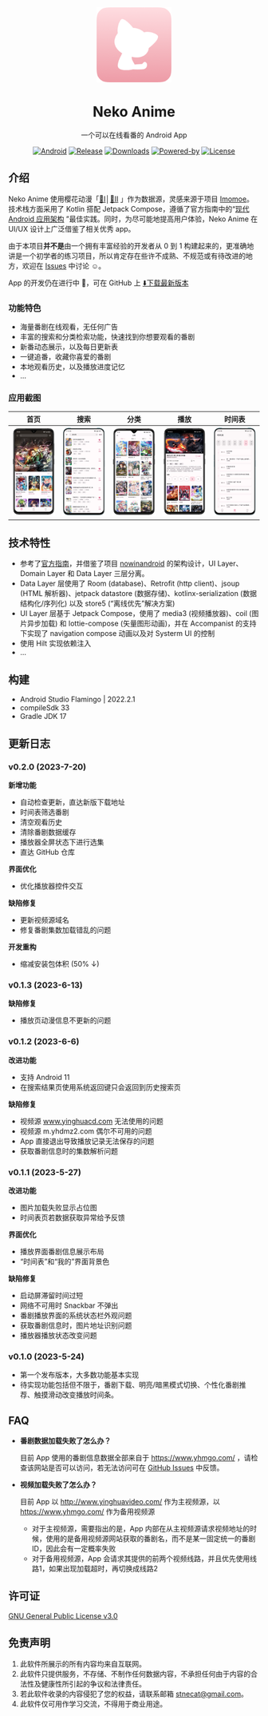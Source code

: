 <div align="center">

<img width="150px" src="./docs/images/app_icon.png" />

<h1>Neko Anime</h1>
<p>一个可以在线看番的 Android App</p>
<p>

[![Android](https://img.shields.io/badge/android-11+-green)](https://developer.android.com/about/versions/12)
[![Release](https://img.shields.io/github/v/release/xioneko/neko-anime)](https://github.com/xioneko/neko-anime/releases/latest)
[![Downloads](https://img.shields.io/github/downloads/xioneko/neko-anime/total)](https://github.com/xioneko/neko-anime/releases/)
[![Powered-by](https://img.shields.io/badge/powered%20by-%E6%A8%B1%E8%8A%B1%E5%8A%A8%E6%BC%AB-ea5c7b)](http://www.yinghuavideo.com/)
[![License](https://img.shields.io/badge/license-GPLv3-yellow)](https://www.gnu.org/licenses/gpl-3.0.html)

</p>
</div>

## 介绍
<p>

Neko Anime 使用樱花动漫「[🌸Ⅰ](http://www.yinghuavideo.com/)│[🌸Ⅱ](https://www.yhmgo.com/)
」作为数据源，灵感来源于项目 [Imomoe](https://github.com/androiddevnotesforks/Imomoe)。技术栈方面采用了
Kotlin 搭配 Jetpack
Compose，遵循了官方指南中的“[现代 Android 应用架构](https://developer.android.com/topic/architecture)
”最佳实践。同时，为尽可能地提高用户体验，Neko Anime 在 UI/UX 设计上广泛借鉴了相关优秀 app。

</p>

<p>

由于本项目**并不是**由一个拥有丰富经验的开发者从 0 到 1 构建起来的，更准确地讲是一个初学者的练习项目，所以肯定存在些许不成熟、不规范或有待改进的地方，欢迎在 [Issues](https://github.com/xioneko/neko-anime/issues) 中讨论 ☺️。

</p>

<p>

App 的开发仍在进行中 🚧，可在 GitHub 上 [⬇️下载最新版本](https://github.com/xioneko/neko-anime/releases)

</p>

### 功能特色

- 海量番剧在线观看，无任何广告
- 丰富的搜索和分类检索功能，快速找到你想要观看的番剧
- 新番动态展示，以及每日更新表
- 一键追番，收藏你喜爱的番剧
- 本地观看历史，以及播放进度记忆
- ...

### 应用截图
| 首页                            | 搜索                                | 分类                                    | 播放                                | 时间表                                  |
| ------------------------------- | ----------------------------------- | --------------------------------------- | ----------------------------------- | --------------------------------------- |
| ![Home](./docs/images/home.png) | ![Search](./docs/images/search.png) | ![Category](./docs/images/category.png) | ![Player](./docs/images/player.png) | ![Schedule](./docs/images/schedule.png) |

## 技术特性
 - 参考了[官方指南](https://developer.android.com/topic/architecture)，并借鉴了项目 [nowinandroid](https://github.com/android/nowinandroid/) 的架构设计，UI Layer、Domain Layer 和 Data Layer 三层分离。
 - Data Layer 层使用了 Room (database)、Retrofit (http client)、jsoup (HTML 解析器)、jetpack datastore (数据存储)、kotlinx-serialization (数据结构化/序列化) 以及 store5 (“离线优先”解决方案)
 - UI Layer 层基于 Jetpack Compose，使用了 media3 (视频播放器)、coil (图片异步加载) 和 lottie-compose (矢量图形动画)，并在 Accompanist 的支持下实现了 navigation compose 动画以及对 Systerm UI 的控制
 - 使用 Hilt 实现依赖注入
 - ...

## 构建
- Android Studio Flamingo | 2022.2.1
- compileSdk 33
- Gradle JDK 17

## 更新日志

### v0.2.0 (2023-7-20)
**新增功能**
- 自动检查更新，直达新版下载地址
- 时间表筛选番剧
- 清空观看历史
- 清除番剧数据缓存
- 播放器全屏状态下进行选集
- 直达 GitHub 仓库

**界面优化**
- 优化播放器控件交互

**缺陷修复**
- 更新视频源域名
- 修复番剧集数加载错乱的问题

**开发重构**
- 缩减安装包体积 (50% ↓)

### v0.1.3 (2023-6-13)
**缺陷修复**
- 播放页动漫信息不更新的问题
### v0.1.2 (2023-6-6)
**改进功能**
- 支持 Android 11
- 在搜索结果页使用系统返回键只会返回到历史搜索页

**缺陷修复**
- 视频源 www.yinghuacd.com 无法使用的问题
- 视频源 m.yhdmz2.com 偶尔不可用的问题
- App 直接退出导致播放记录无法保存的问题
- 获取番剧信息时的集数解析问题

### v0.1.1 (2023-5-27)
**改进功能**
- 图片加载失败显示占位图
- 时间表页若数据获取异常给予反馈

**界面优化**
- 播放界面番剧信息展示布局
- “时间表”和“我的”界面背景色

**缺陷修复**
- 启动屏滞留时间过短
- 网络不可用时 Snackbar 不弹出
- 番剧播放界面的系统状态栏外观问题
- 获取番剧信息时，图片地址识别问题
- 播放器播放状态改变问题

### v0.1.0 (2023-5-24)
- 第一个发布版本，大多数功能基本实现
- 待实现功能包括但不限于，番剧下载、明亮/暗黑模式切换、个性化番剧推荐、触摸滑动改变播放时间条。

## FAQ
- **番剧数据加载失败了怎么办？**

  目前 App 使用的番剧信息数据全部来自于 https://www.yhmgo.com/
  ，请检查该网站是否可以访问，若无法访问可在 [GitHub Issues](https://github.com/xioneko/neko-anime/issues)
  中反馈。

- **视频加载失败了怎么办？**

  目前 App 以 http://www.yinghuavideo.com/ 作为主视频源，以 https://www.yhmgo.com/ 作为备用视频源
  - 对于主视频源，需要指出的是，App 内部在从主视频源请求视频地址的时候，使用的是备用视频源网站获取的番剧名，而不是某一固定统一的番剧ID，因此会有一定概率失败
  - 对于备用视频源，App 会请求其提供的前两个视频线路，并且优先使用线路1，如果出现加载超时，再切换成线路2


## 许可证

[GNU General Public License v3.0](https://www.gnu.org/licenses/gpl-3.0.html)

## 免责声明

1. 此软件所展示的所有内容均来自互联网。
2. 此软件只提供服务，不存储、不制作任何数据内容，不承担任何由于内容的合法性及健康性所引起的争议和法律责任。
3. 若此软件收录的内容侵犯了您的权益，请联系邮箱 [stnecat@gmail.com](mailto:stnecat@gmail.com)。
4. 此软件仅可用作学习交流，不得用于商业用途。
